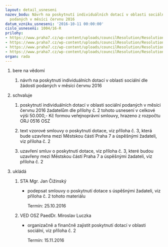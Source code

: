 ```yaml
---
layout: detail_usneseni
nazev_bodu: Návrh na poskytnutí individuálních dotací v oblasti sociální dle žádostí
  podaných v měsíci červnu 2016
datum_vzniku_usneseni: '2016-10-11 00:00:00'
cislo_usneseni: 1004/16-R
prilohy:
- https://www.praha7.cz/wp-content/uploads/councilResolution/Resolutions/27890/export/duvodovazprava_individualnidotacevoblastisocialni_1016~116844.docx
- https://www.praha7.cz/wp-content/uploads/councilResolution/Resolutions/27890/export/Tabulka_individualni_dotace_1016~116843.xls
- https://www.praha7.cz/wp-content/uploads/councilResolution/Resolutions/27890/export/Smlouvaoposkytnutiinduvidualnidotace~116842.doc
- https://www.praha7.cz/wp-content/uploads/councilResolution/Resolutions/27890/export/export~297649.pdf
organ: rada
---
```

<OL class=urzList_view id=urzList>
<LI class=urzClass1><SPAN name="1">bere na vědomí</SPAN> 
<OL class=urzOlClass>
<LI class=urzClass2 style="TEXT-ALIGN: left"><SPAN>
<P>návrh na poskytnutí individuálních dotací v oblasti sociální dle žádostí podaných v měsíci červnu 2016</P></SPAN></LI></OL></LI>
<LI class=urzClass1><SPAN name="24">schvaluje</SPAN> 
<OL class=urzOlClass>
<LI class=urzClass2 style="TEXT-ALIGN: left"><SPAN>
<P>poskytnutí individuálních dotací v oblasti sociální podaných v měsíci červnu 2016 žadatelům dle přílohy č. 2 tohoto usnesení v celkové výši 50.000,- Kč formou veřejnoprávní smlouvy, hrazeno z rozpočtu ORJ 0516 OSZ</P></SPAN></LI>
<LI class=urzClass2 style="TEXT-ALIGN: left"><SPAN>
<P>text vzorové smlouvy o poskytnutí dotace, viz příloha č. 3, která bude uzavřena mezi Městskou částí Praha 7 a úspěšnými žadateli, viz příloha č. 2</P></SPAN></LI>
<LI class=urzClass2 style="TEXT-ALIGN: left"><SPAN>
<P>uzavření smluv o poskytnutí dotace, viz příloha č. 3, které budou uzavřeny mezi Městskou částí Praha 7 a úspěšnými žadateli, viz příloha č. 2</P></SPAN></LI></OL></LI>
<LI class=urzClass1 id=urzUkoly><SPAN name="1">ukládá</SPAN>
<OL class=urzOlClass>
<LI class=urzClass2><SPAN>
<P>STA Mgr. Jan Čižinský</P></SPAN>
<UL class=urzUlClass>
<LI class=urzClass3><SPAN>
<P>podepsat smlouvy o poskytnutí dotace s úspěšnými žadateli, viz příloha č. 2 tohoto materiálu</P></SPAN><SPAN class=urzUkolTermin>Termín:&nbsp;25.10.2016</SPAN></LI></UL></LI>
<LI class=urzClass2><SPAN>
<P>VED OSZ PaedDr. Miroslav Luczka</P></SPAN>
<UL class=urzUlClass>
<LI class=urzClass3><SPAN>
<P>organizačně a finančně zajistit poskytnutí dotací v oblasti sociální, viz příloha č. 2</P></SPAN><SPAN class=urzUkolTermin>Termín:&nbsp;15.11.2016</SPAN></LI></UL></LI></OL></LI></OL>